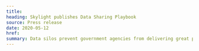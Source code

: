 ```yaml
---
title:
heading: Skylight publishes Data Sharing Playbook
source: Press release
date: 2020-05-12
href:
summary: Data silos prevent government agencies from delivering great public services. That's why we're excited to release a <a href="/work/toolkits/data-sharing-playbook/">comprehensive guide</a> on how state & local agencies can improve cross-organizational data sharing.
---
```

